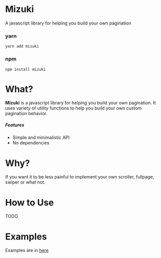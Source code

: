 # Mizuki

A javascript library for helping you build your own pagination

### yarn

```
yarn add mizuki
```

### npm

```
npm install mizuki
```

# What?

**Mizuki** is a javascript library for helping you build your own pagination. It uses variety of utility functions to help you build your own custom pagination behavior.

##### Features

- Simple and minimalistic API
- No dependencies

# Why?

If you want it to be less painful to implement your own scroller, fullpage, swiper or what not.

# How to Use

TODO

# Examples

Examples are in [here](https://github.com/jmmaa/mizuki/tree/main/examples)
